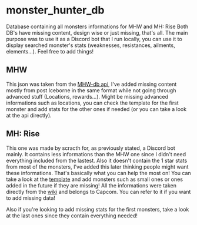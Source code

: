 # monster_hunter_db
Database containing all monsters informations for MHW and MH: Rise
Both DB's have missing content, design wise or just missing, that's all. The main purpose was to use it as a Discord bot that I run locally, you can use it to display searched monster's stats (weaknesses, resistances, ailments, elements...).
Feel free to add things!

## MHW
This json was taken from the [MHW-db api](https://docs.mhw-db.com/), I've added missing content mostly from post Iceborne in the same format while not going through advanced stuff (Locations, rewards...).
Might be missing advanced informations such as locations, you can check the template for the first monster and add stats for the other ones if needed (or you can take a look at the api directly).

## MH: Rise
This one was made by scracth for, as previously stated, a Discord bot mainly. It contains less informations than the MHW one since I didn't need everything included from the lastest.
Also it doesn't contain the 1 star stats from most of the monsters, I've added this later thinking people might want these informations. That's basically what you can help the most on!
You can take a look at the [template](./rise_template.json) and add monsters such as small ones or ones added in the future if they are missing!
All the informations were taken directly from the [wiki](https://monsterhunterrise.wiki.fextralife.com/Monster+Hunter+Rise+Wiki) and belongs to Capcom. You can refer to it if you want to add missing data!

Also if you're looking to add missing stats for the first monsters, take a look at the last ones since they contain everything needed!
